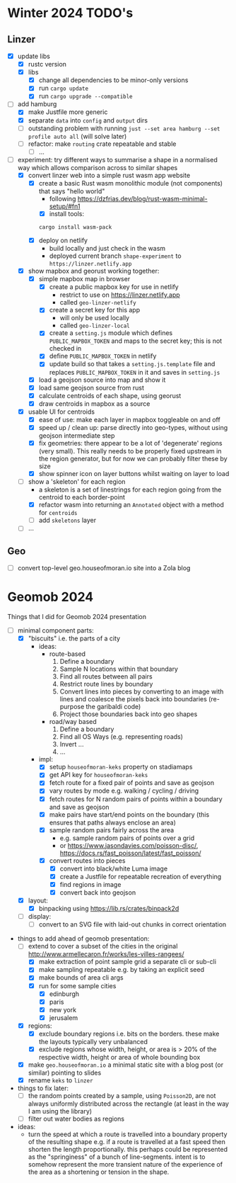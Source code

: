 # Winter 2024 TODO's

## Linzer

* [x] update libs
    * [x] rustc version
    * [x] libs
        * [x] change all dependencies to be minor-only versions
        * [x] run `cargo update`
        * [x] run `cargo upgrade --compatible`
* [ ] add hamburg
    * [x] make Justfile more generic
    * [x] separate `data` into `config` and `output` dirs
    * [ ] outstanding problem with running `just --set area hamburg --set profile auto all` (will solve later)
    * [ ] refactor: make `routing` crate repeatable and stable
        * [ ] ...
* [ ] experiment: try different ways to summarise a shape in a normalised way which allows comparison across to similar shapes
    * [x] convert linzer web into a simple rust wasm app website
        * [x] create a basic Rust wasm monolithic module (not components) that says "hello world"
            - following https://dzfrias.dev/blog/rust-wasm-minimal-setup/#fn1
            * [x] install tools:
            ```
            cargo install wasm-pack
            ```
        * [x] deploy on netlify
            - build locally and just check in the wasm
            - deployed current branch `shape-experiment` to `https://linzer.netlify.app`
    * [x] show mapbox and georust working together:
        * [x] simple mapbox map in browser
            * [x] create a public mapbox key for use in netlify
                - restrict to use on https://linzer.netlify.app
                - called `geo-linzer-netlify`
            * [x] create a secret key for this app
                - will only be used locally
                - called `geo-linzer-local`
            * [x] create a `setting.js` module which defines `PUBLIC_MAPBOX_TOKEN` and maps to the secret key; this is not checked in
            * [x] define `PUBLIC_MAPBOX_TOKEN` in netlify
            * [x] update build so that takes a `setting.js.template` file and replaces `PUBLIC_MAPBOX_TOKEN` in it and saves in `setting.js`
        * [x] load a geojson source into map and show it
        * [x] load same geojson source from rust
        * [x] calculate centroids of each shape, using georust
        * [x] draw centroids in mapbox as a source
    * [x] usable UI for centroids
        * [x] ease of use: make each layer in mapbox toggleable on and off
        * [x] speed up / clean up: parse directly into geo-types, without using geojson intermediate step
        * [x] fix geometries: there appear to be a lot of 'degenerate' regions (very small). This really needs to be properly fixed upstream in the region generator, but for now we can probably filter these by size
        * [x] show spinner icon on layer buttons whilst waiting on layer to load
    * [ ] show a 'skeleton' for each region
        - a skeleton is a set of linestrings for each region going from the centroid to each border-point
        * [x] refactor wasm into returning an `Annotated` object with a method for `centroids`
        * [ ] add `skeletons` layer
    * [ ] ...

## Geo

* [ ] convert top-level geo.houseofmoran.io site into a Zola blog
    
# Geomob 2024

Things that I did for Geomob 2024 presentation

- [ ] minimal component parts:
    - [x] "biscuits" i.e. the parts of a city
        - ideas:
            - route-based
                1. Define a boundary
                2. Sample N locations within that boundary
                3. Find all routes between all pairs
                4. Restrict route lines by boundary
                5. Convert lines into pieces by converting to an image with lines and coalesce the pixels back into boundaries (re-purpose the garibaldi code)
                6. Project those boundaries back into geo shapes
            - road/way based
                1. Define a boundary
                2. Find all OS Ways (e.g. representing roads)
                3. Invert ...
                4. ...
        - impl:
            * [x] setup `houseofmoran-keks` property on stadiamaps
            * [x] get API key for `houseofmoran-keks`
            * [x] fetch route for a fixed pair of points and save as geojson
            * [x] vary routes by mode e.g. walking / cycling / driving
            * [x] fetch routes for N random pairs of points within a boundary and save as geojson
            * [x] make pairs have start/end points on the boundary (this ensures that paths always enclose an area)
            * [x] sample random pairs fairly across the area
                - e.g. sample random pairs of points over a grid
                - or https://www.jasondavies.com/poisson-disc/, https://docs.rs/fast_poisson/latest/fast_poisson/
            * [x] convert routes into pieces
                * [x] convert into black/white Luma image
                * [x] create a Justfile for repeatable recreation of everything
                * [x] find regions in image
                * [x] convert back into geojson
    - [x] layout:
        - [x] binpacking using https://lib.rs/crates/binpack2d
    - [ ] display:
        - [ ] convert to an SVG file with laid-out chunks in correct orientation

- things to add ahead of geomob presentation:
    - [ ] extend to cover a subset of the cities in the original http://www.armellecaron.fr/works/les-villes-rangees/
        - [x] make extraction of point sample grid a separate cli or sub-cli
        - [x] make sampling repeatable e.g. by taking an explicit seed
        - [x] make bounds of area cli args
        - [x] run for some sample cities
            - [x] edinburgh
            - [x] paris
            - [x] new york
            - [x] jerusalem
    - [x] regions:
        - [x] exclude boundary regions i.e. bits on the borders. these make the layouts typically very unbalanced
        - [x] exclude regions whose width, height, or area is > 20% of the respective width, height or area of whole bounding box
    - [x] make `geo.houseofmoran.io` a minimal static site with a blog post (or similar) pointing to slides
    - [x] rename `keks` to `linzer`
- things to fix later:
    - [ ] the random points created by a sample, using `Poisson2D`, are not always uniformly distributed across the rectangle (at least in the way I am using the library)
    - [ ] filter out water bodies as regions

- ideas:
    - turn the speed at which a route is travelled into a boundary property of the resulting shape e.g. if a route is travelled at a fast speed then shorten the length proportionally. this perhaps could be represented as the "springiness" of a bunch of line-segments. intent is to somehow represent the more transient nature of the experience of the area as a shortening or tension in the shape.